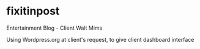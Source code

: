 # fixitinpost

Entertainment Blog - Client Walt Mims

Using Wordpress.org at client's request, to give client dashboard interface
